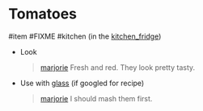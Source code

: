 # Tomatoes

#item #FIXME #kitchen (in the [kitchen_fridge](kitchen_fridge.md))

- Look

  > [marjorie](characters/marjorie.md)
  > Fresh and red. They look pretty tasty.
- Use with [glass](items/glass.md)  (if googled for recipe)
  > [marjorie](characters/marjorie.md)
  > I should mash them first.
